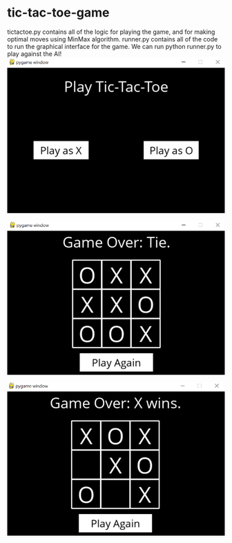 # tic-tac-toe-game
tictactoe.py contains all of the logic for playing the game, and for making optimal moves using MinMax algorithm. 
runner.py contains all of the code to run the graphical interface for the game. 
We can run python runner.py to play against the AI!
![Homepage Screenshot](https://github.com/rajshree-v/tic-tac-toe-game/blob/main/game_start.png)

![Homepage Screenshot](https://github.com/rajshree-v/tic-tac-toe-game/blob/main/game_draw.png)

![Homepage Screenshot](https://github.com/rajshree-v/tic-tac-toe-game/blob/main/X_wins.png)
